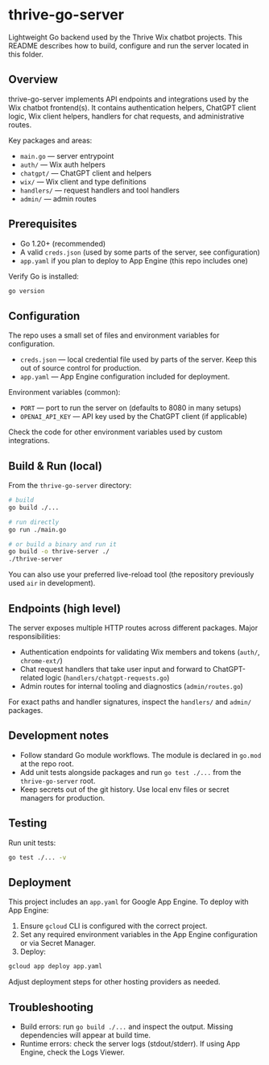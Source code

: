 # thrive-go-server

Lightweight Go backend used by the Thrive Wix chatbot projects. This README describes how to build, configure and run the server located in this folder.

## Overview

thrive-go-server implements API endpoints and integrations used by the Wix chatbot frontend(s). It contains authentication helpers, ChatGPT client logic, Wix client helpers, handlers for chat requests, and administrative routes.

Key packages and areas:
- `main.go` — server entrypoint
- `auth/` — Wix auth helpers
- `chatgpt/` — ChatGPT client and helpers
- `wix/` — Wix client and type definitions
- `handlers/` — request handlers and tool handlers
- `admin/` — admin routes

## Prerequisites

- Go 1.20+ (recommended)
- A valid `creds.json` (used by some parts of the server, see configuration)
- `app.yaml` if you plan to deploy to App Engine (this repo includes one)

Verify Go is installed:

```bash
go version
```

## Configuration

The repo uses a small set of files and environment variables for configuration.

- `creds.json` — local credential file used by parts of the server. Keep this out of source control for production.
- `app.yaml` — App Engine configuration included for deployment.

Environment variables (common):

- `PORT` — port to run the server on (defaults to 8080 in many setups)
- `OPENAI_API_KEY` — API key used by the ChatGPT client (if applicable)

Check the code for other environment variables used by custom integrations.

## Build & Run (local)

From the `thrive-go-server` directory:

```bash
# build
go build ./...

# run directly
go run ./main.go

# or build a binary and run it
go build -o thrive-server ./
./thrive-server
```

You can also use your preferred live-reload tool (the repository previously used `air` in development).

## Endpoints (high level)

The server exposes multiple HTTP routes across different packages. Major responsibilities:

- Authentication endpoints for validating Wix members and tokens (`auth/`, `chrome-ext/`)
- Chat request handlers that take user input and forward to ChatGPT-related logic (`handlers/chatgpt-requests.go`)
- Admin routes for internal tooling and diagnostics (`admin/routes.go`)

For exact paths and handler signatures, inspect the `handlers/` and `admin/` packages.

## Development notes

- Follow standard Go module workflows. The module is declared in `go.mod` at the repo root.
- Add unit tests alongside packages and run `go test ./...` from the `thrive-go-server` root.
- Keep secrets out of the git history. Use local env files or secret managers for production.

## Testing

Run unit tests:

```bash
go test ./... -v
```

## Deployment

This project includes an `app.yaml` for Google App Engine. To deploy with App Engine:

1. Ensure `gcloud` CLI is configured with the correct project.
2. Set any required environment variables in the App Engine configuration or via Secret Manager.
3. Deploy:

```bash
gcloud app deploy app.yaml
```

Adjust deployment steps for other hosting providers as needed.

## Troubleshooting

- Build errors: run `go build ./...` and inspect the output. Missing dependencies will appear at build time.
- Runtime errors: check the server logs (stdout/stderr). If using App Engine, check the Logs Viewer.
